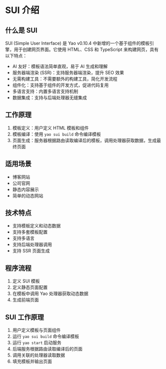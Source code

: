 # SUI 介绍

## 什么是 SUI

SUI (Simple User Interface) 是 Yao v0.10.4 中新增的一个基于组件的模板引擎，用于创建网页界面。它使用 HTML、CSS 和 TypeScript 来构建网页，具有以下特点：

- AI 友好：模板语法简单直观，易于 AI 生成和理解
- 服务器端渲染 (SSR)：支持服务器端渲染，提升 SEO 效果
- 无需构建工具：不需要额外的构建工具，简化开发流程
- 组件化：支持基于组件的开发方式，促进代码复用
- 多语言支持：内置多语言支持机制
- 数据集成：支持与后端处理器无缝集成

## 工作原理

1. 模板定义：用户定义 HTML 模板和组件
2. 模板编译：使用 `yao sui build` 命令编译模板
3. 页面生成：服务器根据路由读取编译后的模板，调用处理器获取数据，生成最终页面

## 适用场景

- 博客网站
- 公司官网
- 静态内容展示
- 简单的动态网站

## 技术特点

- 支持模板定义和动态数据
- 支持多套模板配置
- 支持多语言
- 支持后端处理器调用
- 支持 SSR 页面生成

## 程序流程

1. 定义 SUI 模板
2. 定义静态页面配置
3. 在模板中调用 Yao 处理器获取动态数据
4. 生成前端页面

## SUI 工作原理

1. 用户定义模板与页面组件
2. 运行 `yao sui build` 命令编译模板
3. 运行 `yao start` 启动服务
4. 后端服务根据路由读取编译后的页面
5. 调用关联的处理器读取数据
6. 填充模板并输出页面

